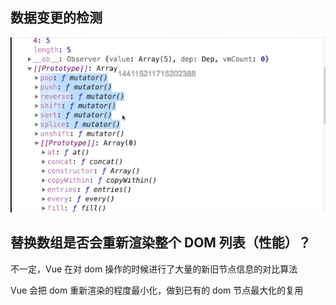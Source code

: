 ## 数据变更的检测

![](../README_files/Xnip2023-02-10_10-27-05.jpg)

## 替换数组是否会重新渲染整个 DOM 列表（性能）？

不一定，Vue 在对 dom 操作的时候进行了大量的新旧节点信息的对比算法

Vue 会把 dom 重新渲染的程度最小化，做到已有的 dom 节点最大化的复用